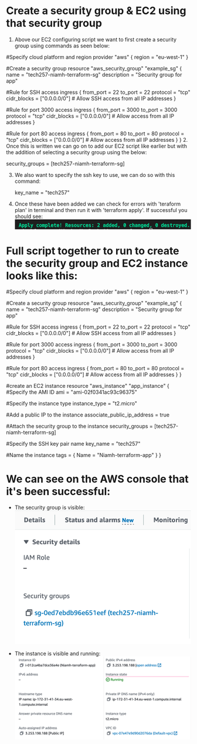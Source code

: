 # Create a security group & EC2 using that security group 

1. Above our EC2 configuring script we want to first create a security group using commands as seen below:
   
#Specify cloud platform and region
provider "aws" {
  region = "eu-west-1"
}

#Create a security group
resource "aws_security_group" "example_sg" {
  name        = "tech257-niamh-terraform-sg"
  description = "Security group for app"

  #Rule for SSH access
  ingress {
    from_port   = 22
    to_port     = 22
    protocol    = "tcp"
    cidr_blocks = ["0.0.0.0/0"] # Allow SSH access from all IP addresses
  }

  #Rule for port 3000 access
  ingress {
    from_port   = 3000
    to_port     = 3000
    protocol    = "tcp"
    cidr_blocks = ["0.0.0.0/0"] # Allow access from all IP addresses
  }

  #Rule for port 80 access
  ingress {
    from_port   = 80
    to_port     = 80
    protocol    = "tcp"
    cidr_blocks = ["0.0.0.0/0"] # Allow access from all IP addresses
  }
}
2. Once this is written we can go on to add our EC2 script like earlier but with the addition of selecting a security group using the below:
   
   security_groups = [tech257-niamh-terraform-sg]

3. We also want to specify the ssh key to use, we can do so with this command:
   
   key_name = "tech257"

4. Once these have been added we can check for errors with 'teraform plan' in terminal and then run it with 'terraform apply'. If successful you should see: 
   ![alt text](<Screenshot 2024-03-27 at 16.15.00.png>)

# Full script together to run to create the security group and EC2 instance looks like this:

#Specify cloud platform and region
provider "aws" {
  region = "eu-west-1"
}

#Create a security group
resource "aws_security_group" "example_sg" {
  name        = "tech257-niamh-terraform-sg"
  description = "Security group for app"

  #Rule for SSH access
  ingress {
    from_port   = 22
    to_port     = 22
    protocol    = "tcp"
    cidr_blocks = ["0.0.0.0/0"] # Allow SSH access from all IP addresses
  }

  #Rule for port 3000 access
  ingress {
    from_port   = 3000
    to_port     = 3000
    protocol    = "tcp"
    cidr_blocks = ["0.0.0.0/0"] # Allow access from all IP addresses
  }

  #Rule for port 80 access
  ingress {
    from_port   = 80
    to_port     = 80
    protocol    = "tcp"
    cidr_blocks = ["0.0.0.0/0"] # Allow access from all IP addresses
  }
}

#create an EC2 instance
resource "aws_instance" "app_instance" {
  #Specify the AMI ID
  ami = "ami-02f0341ac93c96375"

  #Specify the instance type
  instance_type = "t2.micro"

  #Add a public IP to the instance
  associate_public_ip_address = true

  #Attach the security group to the instance
  security_groups = [tech257-niamh-terraform-sg]

  #Specify the SSH key pair name
  key_name = "tech257"

  #Name the instance
  tags = {
    Name = "Niamh-terraform-app"
  }
}

# We can see on the AWS console that it's been successful:

* The security group is visible:
   ![alt text](<Screenshot 2024-03-27 at 16.07.04.png>)

* The instance is visible and running:
   ![alt text](<Screenshot 2024-03-27 at 16.07.13.png>)

   